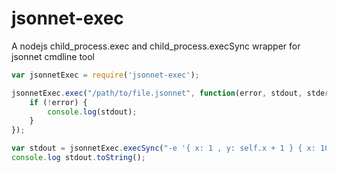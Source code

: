 # jsonnet-exec
A nodejs child_process.exec and child_process.execSync wrapper for jsonnet cmdline tool

```javascript
var jsonnetExec = require('jsonnet-exec');

jsonnetExec.exec("/path/to/file.jsonnet", function(error, stdout, stderror) {
    if (!error) {
        console.log(stdout);
    }
});

var stdout = jsonnetExec.execSync("-e '{ x: 1 , y: self.x + 1 } { x: 10 }'");
console.log stdout.toString();
```
